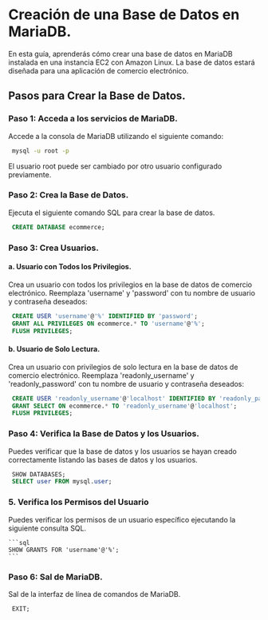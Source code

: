 # Creación de una Base de Datos en MariaDB.

En esta guía, aprenderás cómo crear una base de datos en MariaDB instalada en una instancia EC2 con Amazon Linux. La base de datos estará diseñada para una aplicación de comercio electrónico.

## Pasos para Crear la Base de Datos.

### Paso 1: Acceda a los servicios de MariaDB.

Accede  a la consola de MariaDB utilizando el siguiente comando:

   ```bash
    mysql -u root -p
   ```

El usuario root puede ser cambiado por otro usuario configurado previamente.

### Paso 2: Crea la Base de Datos.

Ejecuta el siguiente comando SQL para crear la base de datos.

   ```sql
    CREATE DATABASE ecommerce;
   ```

### Paso 3: Crea Usuarios.

#### a. Usuario con Todos los Privilegios.
Crea un usuario con todos los privilegios en la base de datos de comercio electrónico. Reemplaza 'username' y 'password'  con tu nombre de usuario y contraseña deseados:

   ```sql
    CREATE USER 'username'@'%' IDENTIFIED BY 'password';
    GRANT ALL PRIVILEGES ON ecommerce.* TO 'username'@'%';
    FLUSH PRIVILEGES;
   ```

#### b. Usuario de Solo Lectura.
Crea un usuario con privilegios de solo lectura en la base de datos de comercio electrónico. Reemplaza 'readonly_username' y 'readonly_password' con tu nombre de usuario y contraseña deseados:

   ```sql
    CREATE USER 'readonly_username'@'localhost' IDENTIFIED BY 'readonly_password';
    GRANT SELECT ON ecommerce.* TO 'readonly_username'@'localhost';
    FLUSH PRIVILEGES;
   ```

### Paso 4: Verifica la Base de Datos y los Usuarios.

Puedes verificar que la base de datos y los usuarios se hayan creado correctamente listando las bases de datos y los usuarios.

   ```sql
    SHOW DATABASES;
    SELECT user FROM mysql.user;
   ```

### 5. Verifica los Permisos del Usuario

Puedes verificar los permisos de un usuario específico ejecutando la siguiente consulta SQL.

    ```sql
    SHOW GRANTS FOR 'username'@'%';
    ```

### Paso 6: Sal de MariaDB.
Sal de la interfaz de línea de comandos de MariaDB.

   ```sql
    EXIT;
   ```
